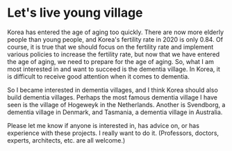 # Let's live young village

Korea has entered the age of aging too quickly. There are now more elderly people than young people, and Korea's fertility rate in 2020 is only 0.84. Of course, it is true that we should focus on the fertility rate and implement various policies to increase the fertility rate, but now that we have entered the age of aging, we need to prepare for the age of aging. So, what I am most interested in and want to succeed is the dementia village. In Korea, it is difficult to receive good attention when it comes to dementia.

So I became interested in dementia villages, and I think Korea should also build dementia villages. Perhaps the most famous dementia village I have seen is the village of Hogeweyk in the Netherlands. Another is Svendborg, a dementia village in Denmark, and Tasmania, a dementia village in Australia.

Please let me know if anyone is interested in, has advice on, or has experience with these projects. I really want to do it. (Professors, doctors, experts, architects, etc. are all welcome.)
